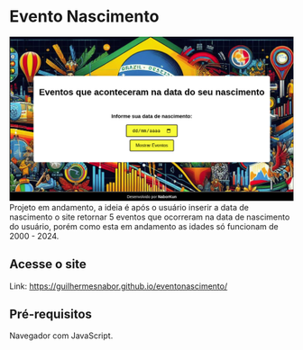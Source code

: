 # Evento Nascimento
<img src="assets/eventonascimento.png">
Projeto em andamento, a ideia é após o usuário inserir a data de nascimento o site retornar 5 eventos que ocorreram na data de nascimento do usuário, porém como esta em andamento as idades só funcionam de 2000 - 2024.

## Acesse o site

Link: https://guilhermesnabor.github.io/eventonascimento/

## Pré-requisitos

Navegador com JavaScript.
